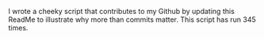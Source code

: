 I wrote a cheeky script that contributes to my Github by updating this ReadMe to illustrate why more than commits matter. This script has run 345 times.